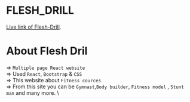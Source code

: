 # FLESH_DRILL 
[Live link of Flesh-Drill](https://stupefied-golick-7afe79.netlify.app/).

# About Flesh Dril
=> `Multiple page React website`\
=>  Used `React`, `Bootstrap` & `CSS`\
=> This website about `Fitness cources`\
=> From this site you can be `Gymnast`,`Body builder`, `Fitness model` , `Stunt man` and many more. \